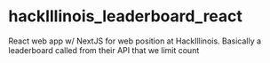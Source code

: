 # hackIllinois_leaderboard_react
React web app w/ NextJS for web position at HackIllinois. Basically a leaderboard called from their API that we limit count
